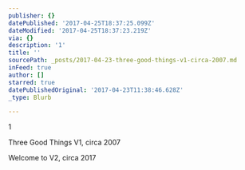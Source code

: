 ```yaml
---
publisher: {}
datePublished: '2017-04-25T18:37:25.099Z'
dateModified: '2017-04-25T18:37:23.219Z'
via: {}
description: '1'
title: ''
sourcePath: _posts/2017-04-23-three-good-things-v1-circa-2007.md
inFeed: true
author: []
starred: true
datePublishedOriginal: '2017-04-23T11:38:46.628Z'
_type: Blurb

---
```

1

Three Good Things V1, circa 2007

Welcome to V2, circa 2017